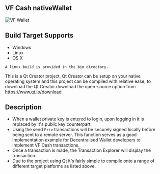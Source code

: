 ## VF Cash nativeWallet
![VF Wallet](https://github.com/vfcash/RELEASES/blob/master/vfwallet.jpg)

## Build Target Supports
- Windows
- Linux
- OS X

`A linux build is provided in the bin directory.`

This is a Qt Creator project, Qt Creator can be setup on your native operating system and this project can be compiled with relative ease, to download the Qt Creator download the open-source option from https://www.qt.io/download

## Description
- When a wallet private key is entered to login, upon logging in it is replaced by it's public key counterpart.
- Using the send `Priv` transactions will be securely signed locally before being sent to a remote server. This function serves as a good implementation example for Decentralised Wallet developers to implement VF Cash transactions.
- Once a transaction is made, the Transaction Explorer will display the transaction.
- Due to the project using Qt it's fairly simple to compile onto a range of different target platforms as listed above.
